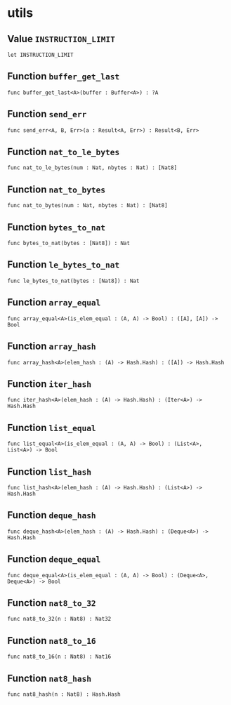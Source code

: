 # utils

## Value `INSTRUCTION_LIMIT`
``` motoko no-repl
let INSTRUCTION_LIMIT
```


## Function `buffer_get_last`
``` motoko no-repl
func buffer_get_last<A>(buffer : Buffer<A>) : ?A
```


## Function `send_err`
``` motoko no-repl
func send_err<A, B, Err>(a : Result<A, Err>) : Result<B, Err>
```


## Function `nat_to_le_bytes`
``` motoko no-repl
func nat_to_le_bytes(num : Nat, nbytes : Nat) : [Nat8]
```


## Function `nat_to_bytes`
``` motoko no-repl
func nat_to_bytes(num : Nat, nbytes : Nat) : [Nat8]
```


## Function `bytes_to_nat`
``` motoko no-repl
func bytes_to_nat(bytes : [Nat8]) : Nat
```


## Function `le_bytes_to_nat`
``` motoko no-repl
func le_bytes_to_nat(bytes : [Nat8]) : Nat
```


## Function `array_equal`
``` motoko no-repl
func array_equal<A>(is_elem_equal : (A, A) -> Bool) : ([A], [A]) -> Bool
```


## Function `array_hash`
``` motoko no-repl
func array_hash<A>(elem_hash : (A) -> Hash.Hash) : ([A]) -> Hash.Hash
```


## Function `iter_hash`
``` motoko no-repl
func iter_hash<A>(elem_hash : (A) -> Hash.Hash) : (Iter<A>) -> Hash.Hash
```


## Function `list_equal`
``` motoko no-repl
func list_equal<A>(is_elem_equal : (A, A) -> Bool) : (List<A>, List<A>) -> Bool
```


## Function `list_hash`
``` motoko no-repl
func list_hash<A>(elem_hash : (A) -> Hash.Hash) : (List<A>) -> Hash.Hash
```


## Function `deque_hash`
``` motoko no-repl
func deque_hash<A>(elem_hash : (A) -> Hash.Hash) : (Deque<A>) -> Hash.Hash
```


## Function `deque_equal`
``` motoko no-repl
func deque_equal<A>(is_elem_equal : (A, A) -> Bool) : (Deque<A>, Deque<A>) -> Bool
```


## Function `nat8_to_32`
``` motoko no-repl
func nat8_to_32(n : Nat8) : Nat32
```


## Function `nat8_to_16`
``` motoko no-repl
func nat8_to_16(n : Nat8) : Nat16
```


## Function `nat8_hash`
``` motoko no-repl
func nat8_hash(n : Nat8) : Hash.Hash
```

